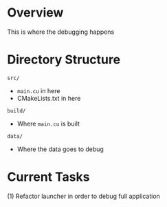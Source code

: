 # Overview
This is where the debugging happens

# Directory Structure
`src/`
- `main.cu` in here 
- CMakeLists.txt in here

`build/`
- Where `main.cu` is built

`data/`
- Where the data goes to debug 

# Current Tasks
(1) Refactor launcher in order to debug full application
